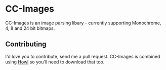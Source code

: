 CC-Images
======

CC-Images is an image parsing libary - currently supporting Monochrome, 4, 8 and 24 bit bitmaps.

Contributing
------------
I'd love you to contribute, send me a pull request. CC-Images is combined using [Howl](/SquidDev-CC/Howl) so you'll need to download that too.

